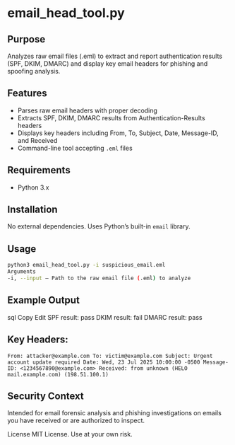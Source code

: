 # email_head_tool.py

## Purpose

Analyzes raw email files (.eml) to extract and report authentication results (SPF, DKIM, DMARC) and display key email headers for phishing and spoofing analysis.

## Features

- Parses raw email headers with proper decoding
- Extracts SPF, DKIM, DMARC results from Authentication-Results headers
- Displays key headers including From, To, Subject, Date, Message-ID, and Received
- Command-line tool accepting `.eml` files

## Requirements

- Python 3.x

## Installation

No external dependencies. Uses Python’s built-in `email` library.

## Usage

```bash
python3 email_head_tool.py -i suspicious_email.eml
Arguments
-i, --input – Path to the raw email file (.eml) to analyze
```
## Example Output
sql
Copy
Edit
SPF result: pass
DKIM result: fail
DMARC result: pass

## Key Headers:
`From: attacker@example.com
To: victim@example.com
Subject: Urgent account update required
Date: Wed, 23 Jul 2025 10:00:00 -0500
Message-ID: <1234567890@example.com>
Received: from unknown (HELO mail.example.com) (198.51.100.1)`

## Security Context
Intended for email forensic analysis and phishing investigations on emails you have received or are authorized to inspect.

License
MIT License. Use at your own risk.
